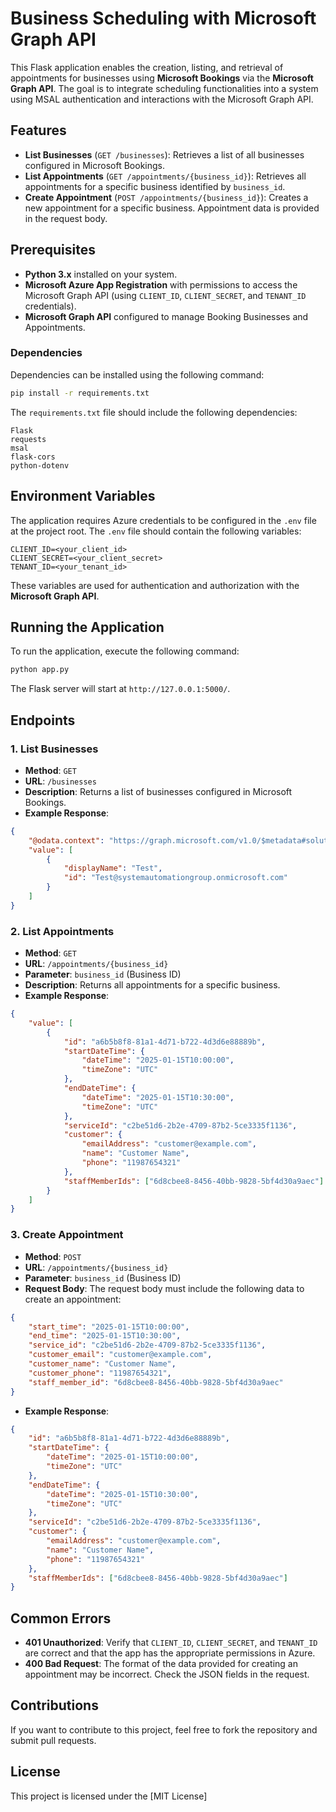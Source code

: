 # Business Scheduling with Microsoft Graph API

This Flask application enables the creation, listing, and retrieval of appointments for businesses using **Microsoft Bookings** via the **Microsoft Graph API**. The goal is to integrate scheduling functionalities into a system using MSAL authentication and interactions with the Microsoft Graph API.

## Features

* **List Businesses** (`GET /businesses`): Retrieves a list of all businesses configured in Microsoft Bookings.
* **List Appointments** (`GET /appointments/{business_id}`): Retrieves all appointments for a specific business identified by `business_id`.
* **Create Appointment** (`POST /appointments/{business_id}`): Creates a new appointment for a specific business. Appointment data is provided in the request body.

## Prerequisites

* **Python 3.x** installed on your system.
* **Microsoft Azure App Registration** with permissions to access the Microsoft Graph API (using `CLIENT_ID`, `CLIENT_SECRET`, and `TENANT_ID` credentials).
* **Microsoft Graph API** configured to manage Booking Businesses and Appointments.

### Dependencies

Dependencies can be installed using the following command:

```bash
pip install -r requirements.txt
```

The `requirements.txt` file should include the following dependencies:

```
Flask
requests
msal
flask-cors
python-dotenv
```

## Environment Variables

The application requires Azure credentials to be configured in the `.env` file at the project root. The `.env` file should contain the following variables:

```env
CLIENT_ID=<your_client_id>
CLIENT_SECRET=<your_client_secret>
TENANT_ID=<your_tenant_id>
```

These variables are used for authentication and authorization with the **Microsoft Graph API**.

## Running the Application

To run the application, execute the following command:

```bash
python app.py
```

The Flask server will start at `http://127.0.0.1:5000/`.

## Endpoints

### 1. **List Businesses**

* **Method**: `GET`
* **URL**: `/businesses`
* **Description**: Returns a list of businesses configured in Microsoft Bookings.
* **Example Response**:

```json
{
    "@odata.context": "https://graph.microsoft.com/v1.0/$metadata#solutions/bookingBusinesses",
    "value": [
        {
            "displayName": "Test",
            "id": "Test@systemautomationgroup.onmicrosoft.com"
        }
    ]
}
```

### 2. **List Appointments**

* **Method**: `GET`
* **URL**: `/appointments/{business_id}`
* **Parameter**: `business_id` (Business ID)
* **Description**: Returns all appointments for a specific business.
* **Example Response**:

```json
{
    "value": [
        {
            "id": "a6b5b8f8-81a1-4d71-b722-4d3d6e88889b",
            "startDateTime": {
                "dateTime": "2025-01-15T10:00:00",
                "timeZone": "UTC"
            },
            "endDateTime": {
                "dateTime": "2025-01-15T10:30:00",
                "timeZone": "UTC"
            },
            "serviceId": "c2be51d6-2b2e-4709-87b2-5ce3335f1136",
            "customer": {
                "emailAddress": "customer@example.com",
                "name": "Customer Name",
                "phone": "11987654321"
            },
            "staffMemberIds": ["6d8cbee8-8456-40bb-9828-5bf4d30a9aec"]
        }
    ]
}
```

### 3. **Create Appointment**

* **Method**: `POST`
* **URL**: `/appointments/{business_id}`
* **Parameter**: `business_id` (Business ID)
* **Request Body**:
  The request body must include the following data to create an appointment:

```json
{
    "start_time": "2025-01-15T10:00:00",
    "end_time": "2025-01-15T10:30:00",
    "service_id": "c2be51d6-2b2e-4709-87b2-5ce3335f1136",
    "customer_email": "customer@example.com",
    "customer_name": "Customer Name",
    "customer_phone": "11987654321",
    "staff_member_id": "6d8cbee8-8456-40bb-9828-5bf4d30a9aec"
}
```

* **Example Response**:

```json
{
    "id": "a6b5b8f8-81a1-4d71-b722-4d3d6e88889b",
    "startDateTime": {
        "dateTime": "2025-01-15T10:00:00",
        "timeZone": "UTC"
    },
    "endDateTime": {
        "dateTime": "2025-01-15T10:30:00",
        "timeZone": "UTC"
    },
    "serviceId": "c2be51d6-2b2e-4709-87b2-5ce3335f1136",
    "customer": {
        "emailAddress": "customer@example.com",
        "name": "Customer Name",
        "phone": "11987654321"
    },
    "staffMemberIds": ["6d8cbee8-8456-40bb-9828-5bf4d30a9aec"]
}
```

## Common Errors

* **401 Unauthorized**: Verify that `CLIENT_ID`, `CLIENT_SECRET`, and `TENANT_ID` are correct and that the app has the appropriate permissions in Azure.
* **400 Bad Request**: The format of the data provided for creating an appointment may be incorrect. Check the JSON fields in the request.

## Contributions

If you want to contribute to this project, feel free to fork the repository and submit pull requests.

## License

This project is licensed under the [MIT License]
